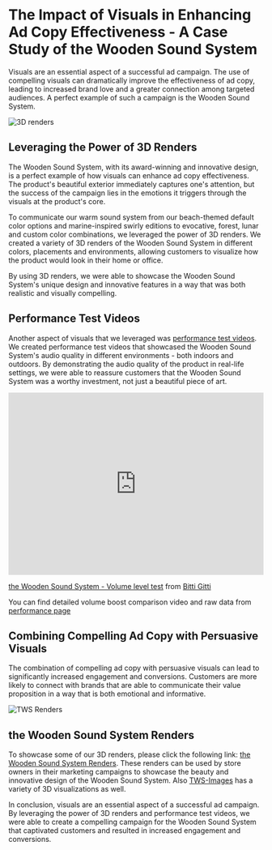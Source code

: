 # The Impact of Visuals in Enhancing Ad Copy Effectiveness - A Case Study of the Wooden Sound System

Visuals are an essential aspect of a successful ad campaign. The use of compelling visuals can dramatically improve the effectiveness of ad copy, leading to increased brand love and a greater connection among targeted audiences. A perfect example of such a campaign is the Wooden Sound System.

![3D renders](https://res.cloudinary.com/ddy9ua0yy/image/upload/TWS/Store-Wide-1_mixjrn.jpg)

## Leveraging the Power of 3D Renders

The Wooden Sound System, with its award-winning and innovative design, is a perfect example of how visuals can enhance ad copy effectiveness. The product's beautiful exterior immediately captures one's attention, but the success of the campaign lies in the emotions it triggers through the visuals at the product's core.

To communicate our warm sound system from our beach-themed default color options and marine-inspired swirly editions to evocative, forest, lunar and custom color combinations, we leveraged the power of 3D renders. We created a variety of 3D renders of the Wooden Sound System in different colors, placements and environments, allowing customers to visualize how the product would look in their home or office.

By using 3D renders, we were able to showcase the Wooden Sound System's unique design and innovative features in a way that was both realistic and visually compelling.

## Performance Test Videos

Another aspect of visuals that we leveraged was [performance test videos](https://www.bitti-gitti.com/tws/performance). We created performance test videos that showcased the Wooden Sound System's audio quality in different environments - both indoors and outdoors. By demonstrating the audio quality of the product in real-life settings, we were able to reassure customers that the Wooden Sound System was a worthy investment, not just a beautiful piece of art.

<iframe src="https://player.vimeo.com/video/542798730?h=816a8526c6" width="100%" height="360" frameborder="0" allow="autoplay; fullscreen; picture-in-picture" allowfullscreen></iframe>
<p><a href="https://vimeo.com/542798730">the Wooden Sound System - Volume level test</a> from <a href="https://vimeo.com/bitti">Bitti Gitti</a> </p>

You can find detailed volume boost comparison video and raw data from [performance page](https://www.bitti-gitti.com/tws/performance)

## Combining Compelling Ad Copy with Persuasive Visuals

The combination of compelling ad copy with persuasive visuals can lead to significantly increased engagement and conversions. Customers are more likely to connect with brands that are able to communicate their value proposition in a way that is both emotional and informative.

![TWS Renders](https://res.cloudinary.com/ddy9ua0yy/image/upload/TWS/TWS-Black-1500-3_ltrvbr.jpg)

## the Wooden Sound System Renders

To showcase some of our 3D renders, please click the following link: [the Wooden Sound System Renders](https://www.dropbox.com/sh/kz9v3l4fvhj35sn/AAAQXDURcm0B4sfzxPjRCwzHa?dl=0). These renders can be used by store owners in their marketing campaigns to showcase the beauty and innovative design of the Wooden Sound System. Also [TWS-Images](https://tws-images.bitti-gitti.com) has a variety of 3D visualizations as well. 

In conclusion, visuals are an essential aspect of a successful ad campaign. By leveraging the power of 3D renders and performance test videos, we were able to create a compelling campaign for the Wooden Sound System that captivated customers and resulted in increased engagement and conversions.